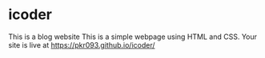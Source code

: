 # icoder
This is a blog website 
This is a simple webpage using HTML and CSS.
Your site is live at https://pkr093.github.io/icoder/


